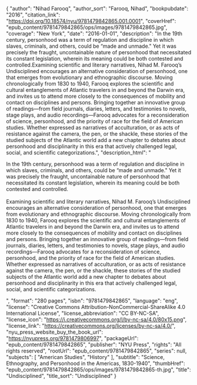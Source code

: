 {
  "author": "Nihad Farooq",
  "author_sort": "Farooq, Nihad",
  "bookpubdate": "2016",
  "citation_link": "https://doi.org/10.18574/nyu/9781479842865.001.0001",
  "coverHref": "epub_content/9781479842865/ops/images/9781479842865.jpg",
  "coverage": "New York",
  "date": "2016-01-01",
  "description": "In the 19th century, personhood was a term of regulation and discipline in which slaves, criminals, and others, could be “made and unmade.\" Yet it was precisely the fraught, uncontainable nature of personhood that necessitated its constant legislation, wherein its meaning could be both contested and controlled.Examining scientific and literary narratives, Nihad M. Farooq’s Undisciplined encourages an alternative consideration of personhood, one that emerges from evolutionary and ethnographic discourse. Moving chronologically from 1830 to 1940, Farooq explores the scientific and cultural entanglements of Atlantic travelers in and beyond the Darwin era, and invites us to attend more closely to the consequences of mobility and contact on disciplines and persons. Bringing together an innovative group of readings—from field journals, diaries, letters, and testimonies to novels, stage plays, and audio recordings—Farooq advocates for a reconsideration of science, personhood, and the priority of race for the field of American studies.  Whether expressed as narratives of acculturation, or as acts of resistance against the camera, the pen, or the shackle, these stories of the studied subjects of the Atlantic world add a new chapter to debates about personhood and disciplinarity in this era that actively challenged legal, social, and scientific categorizations.",
  "description_html": "<p>In the 19th century, personhood was a term of regulation and discipline in which slaves, criminals, and others, could be “made and unmade.\" Yet it was precisely the fraught, uncontainable nature of personhood that necessitated its constant legislation, wherein its meaning could be both contested and controlled.<br><br>Examining scientific and literary narratives, Nihad M. Farooq’s Undisciplined encourages an alternative consideration of personhood, one that emerges from evolutionary and ethnographic discourse. Moving chronologically from 1830 to 1940, Farooq explores the scientific and cultural entanglements of Atlantic travelers in and beyond the Darwin era, and invites us to attend more closely to the consequences of mobility and contact on disciplines and persons. Bringing together an innovative group of readings—from field journals, diaries, letters, and testimonies to novels, stage plays, and audio recordings—Farooq advocates for a reconsideration of science, personhood, and the priority of race for the field of American studies.  Whether expressed as narratives of acculturation, or as acts of resistance against the camera, the pen, or the shackle, these stories of the studied subjects of the Atlantic world add a new chapter to debates about personhood and disciplinarity in this era that actively challenged legal, social, and scientific categorizations.</p>",
  "format": "280 pages",
  "isbn": "9781479842865",
  "language": "eng",
  "license": "Creative Commons Attribution-NonCommercial-ShareAlike 4.0 International License",
  "license_abbreviation": "CC BY-NC-SA",
  "license_icon": "https://i.creativecommons.org/l/by-nc-sa/4.0/80x15.png",
  "license_link": "https://creativecommons.org/licenses/by-nc-sa/4.0/",
  "nyu_press_website_buy_the_book_url": "https://nyupress.org/9781479806997",
  "packageUrl": "epub_content/9781479842865",
  "publisher": "NYU Press",
  "rights": "All rights reserved",
  "rootUrl": "epub_content/9781479842865",
  "series": null,
  "subjects": [
    "American Studies",
    "History"
  ],
  "subtitle": "Science, Ethnography, and Personhood in the Americas, 1830-1940",
  "thumbHref": "epub_content/9781479842865/ops/images/9781479842865-th.jpg",
  "title": "Undisciplined",
  "title_sort": "Undisciplined"
}
